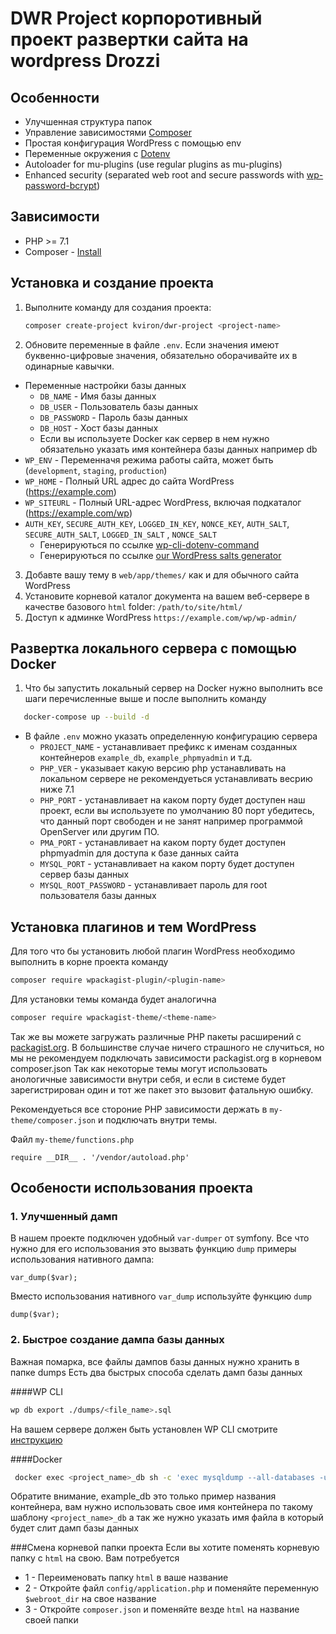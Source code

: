 # DWR Project корпоротивный проект развертки сайта на wordpress Drozzi

## Особенности

- Улучшенная структура папок
- Управление зависимостями [Composer](https://getcomposer.org)
- Простая конфигурация WordPress с помощью env
- Переменные окружения с [Dotenv](https://github.com/vlucas/phpdotenv)
- Autoloader for mu-plugins (use regular plugins as mu-plugins)
- Enhanced security (separated web root and secure passwords
  with [wp-password-bcrypt](https://github.com/roots/wp-password-bcrypt))

## Зависимости

- PHP >= 7.1
- Composer - [Install](https://getcomposer.org/doc/00-intro.md#installation-linux-unix-osx)

## Установка и создание проекта

1. Выполните команду для создания проекта:
   ```sh
   composer create-project kviron/dwr-project <project-name>
   ```
2. Обновите переменные в файле `.env`. Если значения имеют буквенно-цифровые значения, обязательно оборачивайте их в
   одинарные кавычки.

- Переменные настройки базы данных
    - `DB_NAME` - Имя базы данных
    - `DB_USER` - Пользователь базы данных
    - `DB_PASSWORD` - Пароль базы данных
    - `DB_HOST` - Хост базы данных
    - Если вы используете Docker как сервер в нем нужно обязательно указать имя контейнера базы данных например db
- `WP_ENV` - Переменначя режима работы сайта, может быть (`development`, `staging`, `production`)
- `WP_HOME` - Полный URL адрес до сайта WordPress (https://example.com)
- `WP_SITEURL` - Полный URL-адрес WordPress, включая подкаталог (https://example.com/wp)
- `AUTH_KEY`, `SECURE_AUTH_KEY`, `LOGGED_IN_KEY`, `NONCE_KEY`, `AUTH_SALT`, `SECURE_AUTH_SALT`, `LOGGED_IN_SALT`
  , `NONCE_SALT`
    - Генерируються по ссылке [wp-cli-dotenv-command](https://github.com/aaemnnosttv/wp-cli-dotenv-command)
    - Генерируються по ссылке [our WordPress salts generator](https://roots.io/salts.html)

3. Добавте вашу тему в `web/app/themes/` как и для обычного сайта WordPress
4. Установите корневой каталог документа на вашем веб-сервере в качестве базового `html` folder: `/path/to/site/html/`
5. Доступ к админке WordPress `https://example.com/wp/wp-admin/`

## Развертка локального сервера с помощью Docker

1. Что бы запустить локальный сервер на Docker нужно выполнить все шаги перечисленные выше и после выполнить команду

```sh
   docker-compose up --build -d
   ```

- В файле `.env` можно указать определенную конфигурацию сервера
    - `PROJECT_NAME` - устанавливает префикс к именам созданных контейнеров `example_db`, `example_phpmyadmin` и т.д.
    - `PHP_VER` - указывает какую версию php устанавливать на локальном сервере не рекомендуеться устанавливать весрию
      ниже 7.1
    - `PHP_PORT` - устанавливает на каком порту будет доступен наш проект, если вы используете по умолчанию 80 порт
      убедитесь, что данный порт свободен и не занят например программой OpenServer или другим ПО.
    - `PMA_PORT` - устанавливает на каком порту будет доступен phpmyadmin для доступа к базе данных сайта
    - `MYSQL_PORT` - устанавливает на каком порту будет доступен сервер базы данных
    - `MYSQL_ROOT_PASSWORD` - устанавливает пароль для root пользователя базы данных

## Установка плагинов и тем WordPress

Для того что бы установить любой плагин WordPress необходимо выполнить в корне проекта команду

```sh
composer require wpackagist-plugin/<plugin-name>
```

Для установки темы команда будет аналогична

```sh
composer require wpackagist-theme/<theme-name>
```

Так же вы можете загружать различные PHP пакеты расширений с [packagist.org](https://packagist.org/). В большинстве
случае ничего страшного не случиться, но мы не рекомендуем подключать зависимости packagist.org в корневом composer.json
Так как некоторые темы могут использовать анологичные зависимости внутри себя, и если в системе будет зарегистрирован
один и тот же пакет это вызовит фатальную ошибку.

Рекомендуеться все стороние PHP зависимости держать в `my-theme/composer.json`
и подключать внутри темы.

Файл `my-theme/functions.php`

```injectablephp
require __DIR__ . '/vendor/autoload.php'
```

## Особености использования проекта

### 1. Улучшенный дамп

В нашем проекте подключен удобный `var-dumper` от symfony. Все что нужно для его использования это вызвать функцию
`dump` примеры использования нативного дампа:

```injectablephp
var_dump($var);
```

Вместо использования нативного `var_dump` используйте функцию `dump`

```injectablephp
dump($var);
```

### 2. Быстрое создание дампа базы данных

Важная помарка, все файлы дампов базы данных нужно хранить в папке dumps
Есть два быстрых способа сделать дамп базы данных

####WP CLI

```sh
wp db export ./dumps/<file_name>.sql
```
На вашем сервере должен быть установлен WP CLI смотрите [инструкцию](https://wp-cli.org/)

####Docker

```sh
 docker exec <project_name>_db sh -c 'exec mysqldump --all-databases -uroot -p"$MYSQL_ROOT_PASSWORD"' > ./dumps/<file_name>.sql
```

Обратите внимание, example_db это только пример названия контейнера, вам нужно использовать свое имя контейнера по
такому шаблону `<project_name>_db` а так же нужно указать имя файла в который будет слит дамп базы данных

###Смена корневой папки проекта
Если вы хотите поменять корневую папку с `html` на свою. Вам потребуется  
- 1 - Переименовать папку `html` в ваше название
- 2 - Откройте файл `config/application.php` и поменяйте переменную `$webroot_dir` на свое название
- 3 - Откройте `composer.json` и поменяйте везде `html` на название своей папки